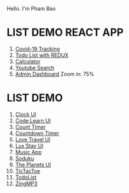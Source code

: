 Hello. I'm Pham Bao


# LIST DEMO REACT APP

1. [Covid-19 Tracking](https://covid-19-tracking272.netlify.app)
2. [Todo List with REDUX](https://todo-app-redux272.netlify.app)
3. [Calculator](https://calculator-react272.netlify.app)
4. [Youtube Search](https://youtube-search272.netlify.app)
5. [Admin Dashboard](https://admin-dashboard272.netlify.app) Zoom in: 75%

# LIST DEMO

1. [Clock UI](https://phbao272.github.io/ClockUI)
2. [Code Learn UI](https://phbao272.github.io/CodeLearn/)
3. [Count Timer](https://phbao272.github.io/CountTimer/)
4. [Countdown Timer](https://phbao272.github.io/CountdownTimer/)
5. [Love Travel UI](https://phbao272.github.io/Love_Travel/)
6. [Lux Stay UI](https://phbao272.github.io/LuxStay/)
7. [Music App](https://phbao272.github.io/MusicApp/)
8. [Soduku](https://phbao272.github.io/Soduku/)
9. [The Planets UI](https://phbao272.github.io/ThePlanets/)
10. [TicTacToe](https://phbao272.github.io/TicTacToe/)
11. [TodoList](https://phbao272.github.io/ToDoList/)
12. [ZingMP3](https://phbao272.github.io/ZingMP3/)
